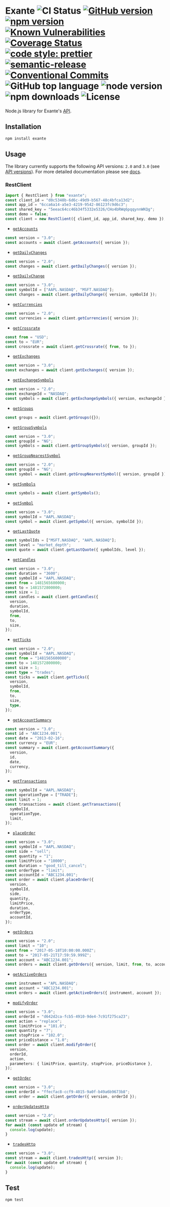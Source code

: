 # Exante ![CI Status](https://github.com/b2broker/exante-node/workflows/CI/badge.svg) [![GitHub version](https://badge.fury.io/gh/b2broker%2Fexante-node.svg)](https://badge.fury.io/gh/b2broker%2Fexante-node) [![npm version](https://badge.fury.io/js/exante.svg)](https://badge.fury.io/js/exante) [![Known Vulnerabilities](https://snyk.io/test/github/b2broker/exante-node/badge.svg)](https://snyk.io/test/github/b2broker/exante-node) [![Coverage Status](https://coveralls.io/repos/github/b2broker/exante-node/badge.svg?branch=master)](https://coveralls.io/github/b2broker/exante-node?branch=master) [![code style: prettier](https://img.shields.io/badge/code_style-prettier-ff69b4.svg)](https://github.com/prettier/prettier) [![semantic-release](https://img.shields.io/badge/%20%20%F0%9F%93%A6%F0%9F%9A%80-semantic--release-e10079.svg)](https://github.com/semantic-release/semantic-release) [![Conventional Commits](https://img.shields.io/badge/Conventional%20Commits-1.0.0-yellow.svg)](https://conventionalcommits.org) ![GitHub top language](https://img.shields.io/github/languages/top/b2broker/exante-node) ![node version](https://img.shields.io/node/v/exante) ![npm downloads](https://img.shields.io/npm/dt/exante) ![License](https://img.shields.io/github/license/b2broker/exante-node)

Node.js library for Exante's [API](https://api-live.exante.eu/api-docs/).

## Installation

```bash
npm install exante
```

## Usage

The library currently supports the following API versions: `2.0` and `3.0` (see [API versions](https://api-live.exante.eu/api-docs/#section/API-versions)). For more detailed documentation please see [docs](https://b2broker.github.io/exante-node/).

### RestClient

```typescript
import { RestClient } from "exante";
const client_id = "d0c5340b-6d6c-49d9-b567-48c4bfca13d2";
const app_id = "6cca6a14-a5e3-4219-9542-86123fc9d6c3";
const shared_key = "5eeac64cc46b34f5332e5326/CHo4bRWq6pqqynnWKQg";
const demo = false;
const client = new RestClient({ client_id, app_id, shared_key, demo });
```

- [`getAccounts`](https://api-live.exante.eu/api-docs/#operation/getAccounts)

```typescript
const version = "3.0";
const accounts = await client.getAccounts({ version });
```

- [`getDailyChanges`](https://api-live.exante.eu/api-docs/#operation/getDailyChanges)

```typescript
const version = "2.0";
const changes = await client.getDailyChanges({ version });
```

- [`getDailyChange`](https://api-live.exante.eu/api-docs/#operation/getDailyChange)

```typescript
const version = "3.0";
const symbolId = ["AAPL.NASDAQ", "MSFT.NASDAQ"];
const changes = await client.getDailyChange({ version, symbolId });
```

- [`getCurrencies`](https://api-live.exante.eu/api-docs/#operation/getCurrencies)

```typescript
const version = "2.0";
const currencies = await client.getCurrencies({ version });
```

- [`getCrossrate`](https://api-live.exante.eu/api-docs/#operation/getCrossrate)

```typescript
const from = "USD";
const to = "EUR";
const crossrate = await client.getCrossrate({ from, to });
```

- [`getExchanges`](https://api-live.exante.eu/api-docs/#operation/getExchanges)

```typescript
const version = "3.0";
const exchanges = await client.getExchanges({ version });
```

- [`getExchangeSymbols`](https://api-live.exante.eu/api-docs/#operation/getExchangeSymbols)

```typescript
const version = "2.0";
const exchangeId = "NASDAQ";
const symbols = await client.getExchangeSymbols({ version, exchangeId });
```

- [`getGroups`](https://api-live.exante.eu/api-docs/#operation/getGroups)

```typescript
const groups = await client.getGroups({});
```

- [`getGroupSymbols`](https://api-live.exante.eu/api-docs/#operation/getGroupSymbols)

```typescript
const version = "3.0";
const groupId = "NG";
const symbols = await client.getGroupSymbols({ version, groupId });
```

- [`getGroupNearestSymbol`](https://api-live.exante.eu/api-docs/#operation/getGroupNearestSymbol)

```typescript
const version = "2.0";
const groupId = "NG";
const symbol = await client.getGroupNearestSymbol({ version, groupId });
```

- [`getSymbols`](https://api-live.exante.eu/api-docs/#operation/getSymbols)

```typescript
const symbols = await client.getSymbols();
```

- [`getSymbol`](https://api-live.exante.eu/api-docs/#operation/getSymbol)

```typescript
const version = "3.0";
const symbolId = "AAPL.NASDAQ";
const symbol = await client.getSymbol({ version, symbolId });
```

- [`getLastQuote`](https://api-live.exante.eu/api-docs/#operation/getQuoteLast)

```typescript
const symbolIds = ["MSFT.NASDAQ", "AAPL.NASDAQ"];
const level = "market_depth";
const quote = await client.getLastQuote({ symbolIds, level });
```

- [`getCandles`](https://api-live.exante.eu/api-docs/#operation/getOHLC)

```typescript
const version = "3.0";
const duration = "3600";
const symbolId = "AAPL.NASDAQ";
const from = 1481565600000;
const to = 1481572800000;
const size = 1;
const candles = await client.getCandles({
  version,
  duration,
  symbolId,
  from,
  to,
  size,
});
```

- [`getTicks`](https://api-live.exante.eu/api-docs/#operation/getTicks)

```typescript
const version = "2.0";
const symbolId = "AAPL.NASDAQ";
const from = "1481565600000";
const to = 1481572800000;
const size = 1;
const type = "trades";
const ticks = await client.getTicks({
  version,
  symbolId,
  from,
  to,
  size,
  type,
});
```

- [`getAccountSummary`](https://api-live.exante.eu/api-docs/#operation/getAccountSummary)

```typescript
const version = "3.0";
const id = "ABC1234.001";
const date = "2013-02-16";
const currency = "EUR";
const summary = await client.getAccountSummary({
  version,
  id,
  date,
  currency,
});
```

- [`getTransactions`](https://api-live.exante.eu/api-docs/#operation/getTransactions)

```typescript
const symbolId = "AAPL.NASDAQ";
const operationType = ["TRADE"];
const limit = 1;
const transactions = await client.getTransactions({
  symbolId,
  operationType,
  limit,
});
```

- [`placeOrder`](https://api-live.exante.eu/api-docs/#operation/placeOrder)

```typescript
const version = "3.0";
const symbolId = "AAPL.NASDAQ";
const side = "sell";
const quantity = "1";
const limitPrice = "10000";
const duration = "good_till_cancel";
const orderType = "limit";
const accountId = "ABC1234.001";
const order = await client.placeOrder({
  version,
  symbolId,
  side,
  quantity,
  limitPrice,
  duration,
  orderType,
  accountId,
});
```

- [`getOrders`](https://api-live.exante.eu/api-docs/#operation/getOrders)

```typescript
const version = "2.0";
const limit = "10";
const from = "2017-05-18T10:00:00.000Z";
const to = "2017-05-21T17:59:59.999Z";
const account = "ABC1234.001";
const orders = await client.getOrders({ version, limit, from, to, account });
```

- [`getActiveOrders`](https://api-live.exante.eu/api-docs/#operation/getActiveOrders)

```typescript
const instrument = "APL.NASDAQ";
const account = "ABC1234.001";
const orders = await client.getActiveOrders({ instrument, account });
```

- [`modifyOrder`](https://api-live.exante.eu/api-docs/#operation/modifyOrder)

```typescript
const version = "3.0";
const orderId = "d642d2ca-fcb5-4910-9de4-7c91f275ca23";
const action = "replace";
const limitPrice = "101.0";
const quantity = "7";
const stopPrice = "102.0";
const priceDistance = "1.0";
const order = await client.modifyOrder({
  version,
  orderId,
  action,
  parameters: { limitPrice, quantity, stopPrice, priceDistance },
});
```

- [`getOrder`](https://api-live.exante.eu/api-docs/#operation/getOrder)

```typescript
const version = "3.0";
const orderId = "ffecfac8-ccf9-4015-9a0f-b49a6b9673b8";
const order = await client.getOrder({ version, orderId });
```

- [`orderUpdatesHttp`](https://api-live.exante.eu/api-docs/#operation/orderUpdatesHttp)

```typescript
const version = "2.0";
const stream = await client.orderUpdatesHttp({ version });
for await (const update of stream) {
  console.log(update);
}
```

- [`tradesHttp`](https://api-live.exante.eu/api-docs/#operation/tradesHttp)

```typescript
const version = "3.0";
const stream = await client.tradesHttp({ version });
for await (const update of stream) {
  console.log(update);
}
```

## Test

```bash
npm test
```
